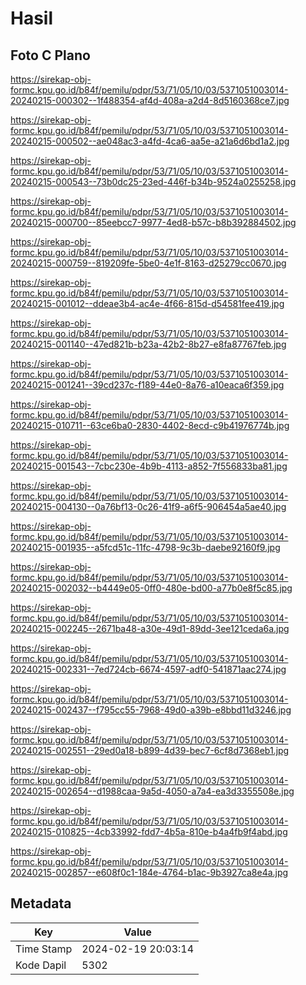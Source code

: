 # Hasil

## Foto C Plano

https://sirekap-obj-formc.kpu.go.id/b84f/pemilu/pdpr/53/71/05/10/03/5371051003014-20240215-000302--1f488354-af4d-408a-a2d4-8d5160368ce7.jpg

https://sirekap-obj-formc.kpu.go.id/b84f/pemilu/pdpr/53/71/05/10/03/5371051003014-20240215-000502--ae048ac3-a4fd-4ca6-aa5e-a21a6d6bd1a2.jpg

https://sirekap-obj-formc.kpu.go.id/b84f/pemilu/pdpr/53/71/05/10/03/5371051003014-20240215-000543--73b0dc25-23ed-446f-b34b-9524a0255258.jpg

https://sirekap-obj-formc.kpu.go.id/b84f/pemilu/pdpr/53/71/05/10/03/5371051003014-20240215-000700--85eebcc7-9977-4ed8-b57c-b8b392884502.jpg

https://sirekap-obj-formc.kpu.go.id/b84f/pemilu/pdpr/53/71/05/10/03/5371051003014-20240215-000759--819209fe-5be0-4e1f-8163-d25279cc0670.jpg

https://sirekap-obj-formc.kpu.go.id/b84f/pemilu/pdpr/53/71/05/10/03/5371051003014-20240215-001012--ddeae3b4-ac4e-4f66-815d-d54581fee419.jpg

https://sirekap-obj-formc.kpu.go.id/b84f/pemilu/pdpr/53/71/05/10/03/5371051003014-20240215-001140--47ed821b-b23a-42b2-8b27-e8fa87767feb.jpg

https://sirekap-obj-formc.kpu.go.id/b84f/pemilu/pdpr/53/71/05/10/03/5371051003014-20240215-001241--39cd237c-f189-44e0-8a76-a10eaca6f359.jpg

https://sirekap-obj-formc.kpu.go.id/b84f/pemilu/pdpr/53/71/05/10/03/5371051003014-20240215-010711--63ce6ba0-2830-4402-8ecd-c9b41976774b.jpg

https://sirekap-obj-formc.kpu.go.id/b84f/pemilu/pdpr/53/71/05/10/03/5371051003014-20240215-001543--7cbc230e-4b9b-4113-a852-7f556833ba81.jpg

https://sirekap-obj-formc.kpu.go.id/b84f/pemilu/pdpr/53/71/05/10/03/5371051003014-20240215-004130--0a76bf13-0c26-41f9-a6f5-906454a5ae40.jpg

https://sirekap-obj-formc.kpu.go.id/b84f/pemilu/pdpr/53/71/05/10/03/5371051003014-20240215-001935--a5fcd51c-11fc-4798-9c3b-daebe92160f9.jpg

https://sirekap-obj-formc.kpu.go.id/b84f/pemilu/pdpr/53/71/05/10/03/5371051003014-20240215-002032--b4449e05-0ff0-480e-bd00-a77b0e8f5c85.jpg

https://sirekap-obj-formc.kpu.go.id/b84f/pemilu/pdpr/53/71/05/10/03/5371051003014-20240215-002245--2671ba48-a30e-49d1-89dd-3ee121ceda6a.jpg

https://sirekap-obj-formc.kpu.go.id/b84f/pemilu/pdpr/53/71/05/10/03/5371051003014-20240215-002331--7ed724cb-6674-4597-adf0-541871aac274.jpg

https://sirekap-obj-formc.kpu.go.id/b84f/pemilu/pdpr/53/71/05/10/03/5371051003014-20240215-002437--f795cc55-7968-49d0-a39b-e8bbd11d3246.jpg

https://sirekap-obj-formc.kpu.go.id/b84f/pemilu/pdpr/53/71/05/10/03/5371051003014-20240215-002551--29ed0a18-b899-4d39-bec7-6cf8d7368eb1.jpg

https://sirekap-obj-formc.kpu.go.id/b84f/pemilu/pdpr/53/71/05/10/03/5371051003014-20240215-002654--d1988caa-9a5d-4050-a7a4-ea3d3355508e.jpg

https://sirekap-obj-formc.kpu.go.id/b84f/pemilu/pdpr/53/71/05/10/03/5371051003014-20240215-010825--4cb33992-fdd7-4b5a-810e-b4a4fb9f4abd.jpg

https://sirekap-obj-formc.kpu.go.id/b84f/pemilu/pdpr/53/71/05/10/03/5371051003014-20240215-002857--e608f0c1-184e-4764-b1ac-9b3927ca8e4a.jpg


## Metadata

| Key        | Value               |
| ---------- | ------------------- |
| Time Stamp | 2024-02-19 20:03:14 |
| Kode Dapil | 5302                |



